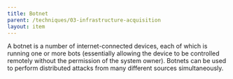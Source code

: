 ```yaml
---
title: Botnet
parent: /techniques/03-infrastructure-acquisition
layout: item
---
```


<p>A botnet is a number of internet-connected devices, each of which is running one or more bots (essentially allowing the device to be controlled remotely without the permission of the system owner). Botnets can be used to perform distributed attacks from many different sources simultaneously.</p>
